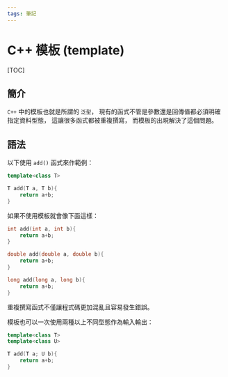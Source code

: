 ```yaml
---
tags: 筆記
---
```


# C++ 模板 (template)

[TOC]

## 簡介

`C++` 中的模板也就是所謂的 `泛型`，
現有的函式不管是參數還是回傳值都必須明確指定資料型態，
這讓很多函式都被重複撰寫，
而模板的出現解決了這個問題。

## 語法

以下使用 `add()` 函式來作範例：

```cpp
template<class T>

T add(T a, T b){
    return a+b;
}
```

如果不使用模板就會像下面這樣：

```cpp
int add(int a, int b){
    return a+b;
}

double add(double a, double b){
    return a+b;
}

long add(long a, long b){
    return a+b;
}
```

重複撰寫函式不僅讓程式碼更加混亂且容易發生錯誤。

模板也可以一次使用兩種以上不同型態作為輸入輸出：

```cpp
template<class T>
template<class U>

T add(T a; U b){
    return a+b;
}
```

<!-- 未完成 -->